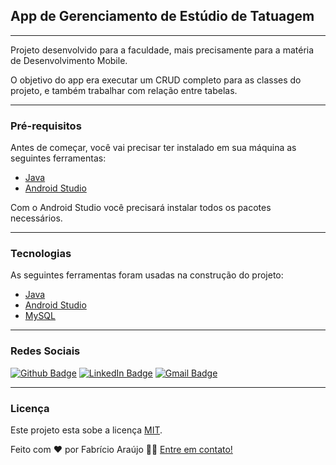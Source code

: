 ## App de Gerenciamento de Estúdio de Tatuagem

---

Projeto desenvolvido para a faculdade, mais precisamente para a matéria de Desenvolvimento Mobile.

O objetivo do app era executar um CRUD completo para as classes do projeto, e também trabalhar com relação entre tabelas.

---

### Pré-requisitos

Antes de começar, você vai precisar ter instalado em sua máquina as seguintes ferramentas:
- [Java](https://www.java.com/pt-BR/)
- [Android Studio](https://developer.android.com/studio)

Com o Android Studio você precisará instalar todos os pacotes necessários.

---

### Tecnologias

As seguintes ferramentas foram usadas na construção do projeto:

- [Java](https://www.java.com/pt-BR/)
- [Android Studio](https://developer.android.com/studio)
- [MySQL](https://www.mysql.com/)

---

### Redes Sociais

[![Github Badge](https://img.shields.io/badge/-Github-000?style=for-the-badge&logo=Github&logoColor=white&link=https://github.com/fabricio-ap/)](https://github.com/fabricio-ap/)
[![LinkedIn Badge](https://img.shields.io/badge/-LinkedIn-0A66C2?logo=linkedin&logoColor=white&style=for-the-badge&link=https://www.linkedin.com/in/fabricioapereira/)](https://www.linkedin.com/in/fabricioapereira/)
[![Gmail Badge](https://img.shields.io/badge/-Gmail-FF0000?style=for-the-badge&labelColor=FF0000&logo=gmail&logoColor=white&link=mailto:<fabricioaraujo051@gmail.com>)](mailto:<fabricioaraujo051@gmail.com>)

---

### Licença

Este projeto esta sobe a licença [MIT](./LICENSE).

Feito com ❤️ por Fabrício Araújo 👋🏽 [Entre em contato!](https://www.linkedin.com/in/fabricioapereira/)
